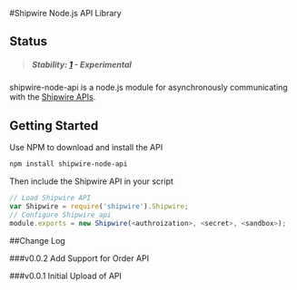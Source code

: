 #Shipwire Node.js API Library

## Status

> ##### Stability: [1](http://nodejs.org/api/documentation.html#documentation_stability_index) - Experimental

shipwire-node-api is a node.js module for asynchronously communicating with the
[Shipwire APIs](https://www.shipwire.com/w/developers/client-libraries/). 

## Getting Started
Use NPM to download and install the API
```sh
npm install shipwire-node-api
```

Then include the Shipwire API in your script
```js
// Load Shipwire API
var Shipwire = require('shipwire').Shipwire;
// Configure Shipwire api
module.exports = new Shipwire(<authroization>, <secret>, <sandbox>);
```

##Change Log

###v0.0.2
Add Support for Order API

###v0.0.1
Initial Upload of API